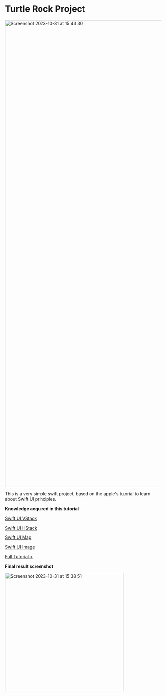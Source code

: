 # Turtle Rock Project

<img width="1512" alt="Screenshot 2023-10-31 at 15 43 30" src="https://github.com/Hey-Feres/turtle-rock/assets/43047693/6949d831-ccb3-4f65-bd95-a3f80f731a3b">

This is a very simple swift project, based on the apple's tutorial to learn about Swift UI principles.

**Knowledge acquired in this tutorial**

[Swift UI VStack](https://developer.apple.com/documentation/swiftui/vstack)

[Swift UI HStack](https://developer.apple.com/documentation/swiftui/hstack)

[Swift UI Map](https://developer.apple.com/documentation/mapkit/mapkit_for_swiftui)

[Swift UI Image](https://developer.apple.com/documentation/swiftui/image)

[Full Tutorial >](https://developer.apple.com/tutorials/swiftui/creating-and-combining-views)

**Final result screenshot**

<img width="382" alt="Screenshot 2023-10-31 at 15 38 51" src="https://github.com/Hey-Feres/turtle-rock/assets/43047693/1bd6ca96-60fd-47cf-bf53-db78b4eda2e8">

